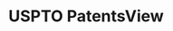 ---
bigquery: https://console.cloud.google.com/bigquery?p=patents-public-data&d=patentsview&page=dataset
citation: Attribution should be given to PatentsView for use, distribution, or derivative
  works.
code: https://github.com/CSSIP-AIR/PatentsView-Code-Snippets/
contributors: USPTO
cost: None
description: 'PatentsView includes US patent data including raw data (summaries, applications,
  pregrant applications), disambugations of inventors and assignees, and inventor
  gender estimates.  Also foreign priority data, # of figures and sheets, and government
  interest statements.'
documentation: https://patentsview.org/query/builder-faqs
last_edit: 04/10/2022, 21:22:35
location: https://patentsview.org/
maintained_by: USPTO
record_creation_timestamp: 12/2/2020 17:20:46
schema_fields:
- group
- disamb_assignee_id_20200630
- disamb_inventor_id_20181127
- ipc_version_indicator
- disamb_inventor_id_20201229
- organization
- rawinventor_id
- latin_name
- state
- disamb_inventor_id_20200331
- mainclass_id
- doc_type
- role
- classification_level
- _371_date
- classification_data_source
- latlong
- term_disclaimer
- deceased
- variety
- rel_id
- num_figures
- f102_date
- location_id
- latitude
- num
- country
- sector_title
- disamb_inventor_id_20200630
- fname
- name_first
- disamb_inventor_id_20191231
- number
- disamb_inventor_id_20170307
- action_date
- filename
- male_flag
- type
- country_transformed
- contract_award_number
- lawyer_id
- name
- series_code
- state_fips
- patent_id
- disamb_inventor_id_20190820
- withdrawn
- category
- publication_number
- lname
- disclaimer_date
- sequence
- subclass_id
- attribution_status
- dependent
- section
- f371_date
- disamb_inventor_id_20180528
- group_id
- ipc_class
- num_claims
- disamb_assignee_id_20190312
- application_id
- county_fips
- term_extension
- male
- disamb_assignee_id_20200929
- subgroup_id
- inventor_id
- _102_date
- level_two
- disamb_inventor_id_20200929
- rawlocation_id
- term_grant
- reldocno
- disamb_inventor_id_20171003
- kind
- main_group
- title
- symbol_position
- lapse_of_patent
- subsection_id
- text
- longitude
- rule_47
- applicant_type
- level_three
- disamb_assignee_id_20191008
- category_id
- level_one
- field_id
- city
- subgroup
- gi_statement
- exemplary
- doctype
- disamb_assignee_id_20200331
- length
- disamb_assignee_id_20181127
- classification_status
- num_sheets
- name_last
- rawassignee_id
- disamb_inventor_id_20170808
- disamb_assignee_id_20190820
- status
- id
- disamb_assignee_id_20191231
- organization_id
- subclass
- disamb_inventor_id_20171226
- classification_value
- field_title
- designation
- uuid
- disamb_inventor_id_20191008
- assignee_id
- relkind
- county
- abstract
- section_id
- date
- citation_id
- disamb_inventor_id_20190312
- subcategory_id
shortname: patentsview
tags:
- disambiguation
- United States
- gender
terms_of_use: Creative Commons Attribution 4.0 International License.
timeframe: 1963-1999
title: USPTO PatentsView
uuid: cf1780b1-e265-4e49-8d1d-83b9cfe0fd9a
---
